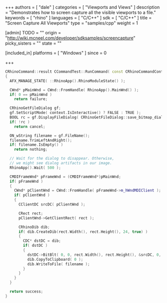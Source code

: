 +++
authors = [ "dale" ]
categories = [ "Viewports and Views" ]
description = "Demonstrates how to screen capture all the visible viewports to a file."
keywords = [ "rhino" ]
languages = [ "C/C++" ]
sdk = [ "C/C++" ]
title = "Screen Capture All Viewports"
type = "samples/cpp"
weight = 1

[admin]
TODO = ""
origin = "http://wiki.mcneel.com/developer/sdksamples/screencapture"
picky_sisters = ""
state = ""

[included_in]
platforms = [ "Windows" ]
since = 0

+++

```cpp
CRhinoCommand::result CCommandTest::RunCommand( const CRhinoCommandContext& context )
{
  AFX_MANAGE_STATE( ::RhinoApp().RhinoModuleState() );

  CWnd* pMainWnd = CWnd::FromHandle( RhinoApp().MainWnd() );
  if( 0 == pMainWnd )
    return failure;

  CRhinoGetFileDialog gf;
  gf.SetScriptMode( context.IsInteractive() ? FALSE : TRUE );
  BOOL rc = gf.DisplayFileDialog( CRhinoGetFileDialog::save_bitmap_dialog, 0, pMainWnd );
  if( !rc )
    return cancel;

  ON_wString filename = gf.FileName();
  filename.TrimLeftAndRight();
  if( filename.IsEmpty() )
    return nothing;

  // Wait for the dialog to disappear. Otherwise,
  // we might see dialog artifacts in our image.
  RhinoApp().Wait( 500 );

  CMDIFrameWnd* pFrameWnd = (CMDIFrameWnd*)pMainWnd;
  if( pFrameWnd )
  {
    CWnd* pClientWnd = CWnd::FromHandle( pFrameWnd->m_hWndMDIClient );
    if( pClientWnd )
    {
      CClientDC srcDC( pClientWnd );

      CRect rect;
      pClientWnd->GetClientRect( rect );

      CRhinoDib dib;
      if( dib.CreateDib(rect.Width(), rect.Height(), 24, true) )
      {
        CDC* dstDC = dib;
        if( dstDC )
        {
          dstDC->BitBlt( 0, 0, rect.Width(), rect.Height(), &srcDC, 0, 0, SRCCOPY );
          dib.CopyToClipboard( 0 );
          dib.WriteToFile( filename );
        }
      }
    }
  }

  return success;
}
```
